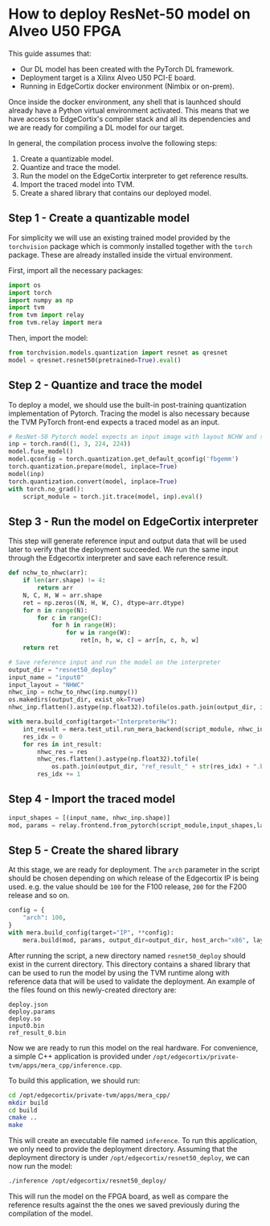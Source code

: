 
# How to deploy ResNet-50 model on Alveo U50 FPGA

This guide assumes that:
- Our DL model has been created with the PyTorch DL framework.
- Deployment target is a Xilinx Alveo U50 PCI-E board.
- Running in EdgeCortix docker environment (Nimbix or on-prem).

Once inside the docker environment, any shell that is launhced should already have a Python virtual environment activated. This means that we have access to EdgeCortix's compiler stack and all its dependencies and we are ready for compiling a DL model for our target.

In general, the compilation process involve the following steps:

1. Create a quantizable model.
2. Quantize and trace the model.
3. Run the model on the EdgeCortix interpreter to get reference results.
4. Import the traced model into TVM.
5. Create a shared library that contains our deployed model.

## Step 1 - Create a quantizable model

For simplicity we will use an existing trained model provided by the `torchvision` package which is commonly installed together with the `torch` package. These are already installed inside the virtual environment.

First, import all the necessary packages:

```python
import os
import torch
import numpy as np
import tvm
from tvm import relay
from tvm.relay import mera
```

Then, import the model:

```python
from torchvision.models.quantization import resnet as qresnet
model = qresnet.resnet50(pretrained=True).eval()
```

## Step 2 - Quantize and trace the model

To deploy a model, we should use the built-in post-training quantization implementation of Pytorch. Tracing the model is also necessary because the TVM PyTorch front-end expects a traced model as an input.

```python
# ResNet-50 Pytorch model expects an input image with layout NCHW and size 224x224
inp = torch.rand((1, 3, 224, 224))
model.fuse_model()
model.qconfig = torch.quantization.get_default_qconfig('fbgemm')
torch.quantization.prepare(model, inplace=True)
model(inp)
torch.quantization.convert(model, inplace=True)
with torch.no_grad():
    script_module = torch.jit.trace(model, inp).eval()
```

## Step 3 - Run the model on EdgeCortix interpreter

This step will generate reference input and output data that will be used later to verify that the deployment succeeded. We run the same input through the Edgecortix interpreter and save each reference result.

```python
def nchw_to_nhwc(arr):
    if len(arr.shape) != 4:
        return arr
    N, C, H, W = arr.shape
    ret = np.zeros((N, H, W, C), dtype=arr.dtype)
    for n in range(N):
        for c in range(C):
            for h in range(H):
                for w in range(W):
                    ret[n, h, w, c] = arr[n, c, h, w]
    return ret

# Save reference input and run the model on the interpreter
output_dir = "resnet50_deploy"
input_name = "input0"
input_layout = "NHWC"
nhwc_inp = nchw_to_nhwc(inp.numpy())
os.makedirs(output_dir, exist_ok=True)
nhwc_inp.flatten().astype(np.float32).tofile(os.path.join(output_dir, input_name+".bin"))

with mera.build_config(target="InterpreterHw"):
    int_result = mera.test_util.run_mera_backend(script_module, nhwc_inp, layout="NHWC")
    res_idx = 0
    for res in int_result:
        nhwc_res = res
        nhwc_res.flatten().astype(np.float32).tofile(
            os.path.join(output_dir, "ref_result_" + str(res_idx) + ".bin"))
        res_idx += 1
```

## Step 4 - Import the traced model

```python
input_shapes = [(input_name, nhwc_inp.shape)]
mod, params = relay.frontend.from_pytorch(script_module,input_shapes,layout=input_layout)
```

## Step 5 - Create the shared library

At this stage, we are ready for deployment. The `arch` parameter in the script should be chosen depending on which release of the Edgecortix IP is being used. e.g. the value should be `100` for the F100 release, `200` for the F200 release and so on.

```python
config = {
    "arch": 100,
}
with mera.build_config(target="IP", **config):
    mera.build(mod, params, output_dir=output_dir, host_arch="x86", layout=input_layout)
```

After running the script, a new directory named `resnet50_deploy` should exist in the current directory. This directory contains a shared library that can be used to run the model by using the TVM runtime along with reference data that will be used to validate the deployment. An example of the files found on this newly-created directory are:

```
deploy.json
deploy.params
deploy.so
input0.bin
ref_result_0.bin
```

Now we are ready to run this model on the real hardware. For convenience, a simple C++ application is provided under `/opt/edgecortix/private-tvm/apps/mera_cpp/inference.cpp`.

To build this application, we should run:

```bash
cd /opt/edgecortix/private-tvm/apps/mera_cpp/
mkdir build
cd build
cmake ..
make
```

This will create an executable file named `inference`. To run this application, we only need to provide the deployment directory. Assuming that the deployment directory is under `/opt/edgecortix/resnet50_deploy`, we can now run the model:

```bash
./inference /opt/edgecortix/resnet50_deploy/
```

This will run the model on the FPGA board, as well as compare the reference results against the the ones we saved previously during the compilation of the model.

